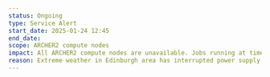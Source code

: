```yaml
---
status: Ongoing
type: Service Alert
start_date: 2025-01-24 12:45 
end_date:
scope: ARCHER2 compute nodes
impact: All ARCHER2 compute nodes are unavailable. Jobs running at time of incident will have failed. No new jobs will start and Short QoS is unavailable. 
reason: Extreme weather in Edinburgh area has interrupted power supply at ACF data centre. Compute nodes will remain unavailable until extreme weather has passed and staff are able to restore them to service. 
---
```

